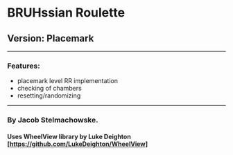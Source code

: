 # BRUHssian Roulette
## Version: Placemark

---

### Features:
 - placemark level RR implementation
 - checking of chambers
 - resetting/randomizing
 
 ---
 
 ### By Jacob Stelmachowske.  
 
 #### Uses WheelView library by Luke Deighton [https://github.com/LukeDeighton/WheelView]
